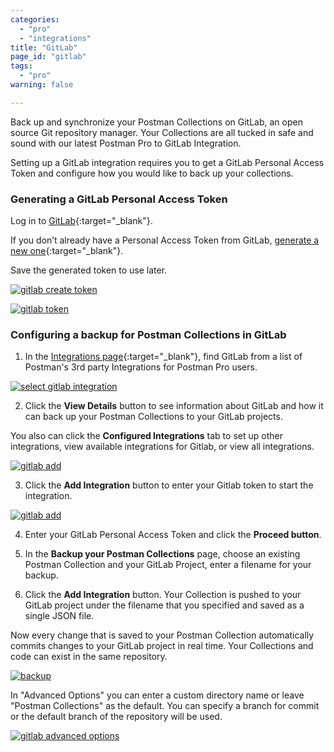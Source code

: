 ```yaml
---
categories:
  - "pro"
  - "integrations"
title: "GitLab"
page_id: "gitlab"
tags: 
  - "pro"
warning: false

---
```


Back up and synchronize your Postman Collections on GitLab, an open source Git repository manager. Your Collections are all tucked in safe and sound with our latest Postman Pro to GitLab Integration.

Setting up a GitLab integration requires you to get a GitLab Personal Access Token and configure how you would like to back up your collections. 

### Generating a GitLab Personal Access Token

Log in to [GitLab](https://gitlab.com/){:target="_blank"}. 

If you don’t already have a Personal Access Token from GitLab, [generate a new one](https://gitlab.com/profile/personal_access_tokens){:target="_blank"}.  

Save the generated token to use later.

[![gitlab create token](https://s3.amazonaws.com/postman-static-getpostman-com/postman-docs/gitlab_create.png)](https://s3.amazonaws.com/postman-static-getpostman-com/postman-docs/gitlab_create.png)


[![gitlab token](https://s3.amazonaws.com/postman-static-getpostman-com/postman-docs/gitlab_token2.png)](https://s3.amazonaws.com/postman-static-getpostman-com/postman-docs/gitlab_token2.png)
<br>
### Configuring a backup for Postman Collections in GitLab

1. In the [Integrations page](https://app.getpostman.com/dashboard/integrations){:target="_blank"}, find GitLab from a list of Postman's 3rd party Integrations for Postman Pro users.

[![select gitlab integration](https://s3.amazonaws.com/postman-static-getpostman-com/postman-docs/integrations-gitlab1.png)](https://s3.amazonaws.com/postman-static-getpostman-com/postman-docs/integrations-gitlab1.png)

<ol start="2">
  <li>Click the <b>View Details</b> button to see information about GitLab and how it can back up your Postman Collections to your GitLab projects.</li>
</ol>

You also can click the **Configured Integrations** tab to set up other integrations, view available integrations for Gitlab, or view all integrations.

[![gitlab add](https://s3.amazonaws.com/postman-static-getpostman-com/postman-docs/integrations-gitlab-configIntegrations1.png)](https://s3.amazonaws.com/postman-static-getpostman-com/postman-docs/integrations-gitlab-configIntegrations1.png)

<ol start="3">
  <li>Click the <b>Add Integration</b> button to enter your Gitlab token to start the integration.</li>
</ol>

[![gitlab add](https://s3.amazonaws.com/postman-static-getpostman-com/postman-docs/integrations-gitlab-token1.png)](https://s3.amazonaws.com/postman-static-getpostman-com/postman-docs/integrations-gitlab-token1.png)

<ol start="4">
  <li>
Enter your GitLab Personal Access Token and click the <b>Proceed button</b>.</li>
</ol>

<ol start="5">
  <li>In the <b>Backup your Postman Collections</b> page, choose an existing Postman Collection and your GitLab Project,  enter a filename for your backup. </li>
</ol>

<ol start="6">
  <li>Click the <b>Add Integration</b> button. 
Your Collection is pushed to your GitLab project under the filename that you specified and saved as a single JSON file.</li>
</ol>

Now every change that is saved to your Postman Collection automatically commits changes to your GitLab project in real time. Your Collections and code can exist in the same repository.

[![backup](https://s3.amazonaws.com/postman-static-getpostman-com/postman-docs/integrations-gitlab-backupPostToken2.png)](https://s3.amazonaws.com/postman-static-getpostman-com/postman-docs/integrations-gitlab-backupPostToken2.png)

In "Advanced Options" you can enter a custom directory name or leave "Postman Collections" as the default. You can specify a branch for commit or the default branch of the repository will be used.

[![gitlab advanced options](https://s3.amazonaws.com/postman-static-getpostman-com/postman-docs/integrations-gitlab-advOptions1.png)](https://s3.amazonaws.com/postman-static-getpostman-com/postman-docs/integrations-gitlab-advOptions1.png)



